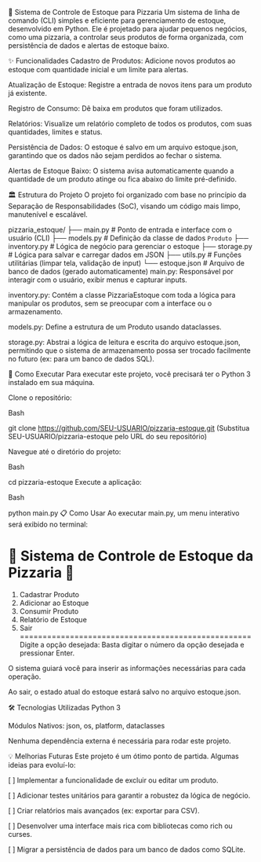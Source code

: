 🍕 Sistema de Controle de Estoque para Pizzaria
Um sistema de linha de comando (CLI) simples e eficiente para gerenciamento de estoque, desenvolvido em Python. Ele é projetado para ajudar pequenos negócios, como uma pizzaria, a controlar seus produtos de forma organizada, com persistência de dados e alertas de estoque baixo.

✨ Funcionalidades
Cadastro de Produtos: Adicione novos produtos ao estoque com quantidade inicial e um limite para alertas.

Atualização de Estoque: Registre a entrada de novos itens para um produto já existente.

Registro de Consumo: Dê baixa em produtos que foram utilizados.

Relatórios: Visualize um relatório completo de todos os produtos, com suas quantidades, limites e status.

Persistência de Dados: O estoque é salvo em um arquivo estoque.json, garantindo que os dados não sejam perdidos ao fechar o sistema.

Alertas de Estoque Baixo: O sistema avisa automaticamente quando a quantidade de um produto atinge ou fica abaixo do limite pré-definido.

🏛️ Estrutura do Projeto
O projeto foi organizado com base no princípio da Separação de Responsabilidades (SoC), visando um código mais limpo, manutenível e escalável.

pizzaria_estoque/
├── main.py              # Ponto de entrada e interface com o usuário (CLI)
├── models.py            # Definição da classe de dados `Produto`
├── inventory.py         # Lógica de negócio para gerenciar o estoque
├── storage.py           # Lógica para salvar e carregar dados em JSON
├── utils.py             # Funções utilitárias (limpar tela, validação de input)
└── estoque.json         # Arquivo de banco de dados (gerado automaticamente)
main.py: Responsável por interagir com o usuário, exibir menus e capturar inputs.

inventory.py: Contém a classe PizzariaEstoque com toda a lógica para manipular os produtos, sem se preocupar com a interface ou o armazenamento.

models.py: Define a estrutura de um Produto usando dataclasses.

storage.py: Abstrai a lógica de leitura e escrita do arquivo estoque.json, permitindo que o sistema de armazenamento possa ser trocado facilmente no futuro (ex: para um banco de dados SQL).

🚀 Como Executar
Para executar este projeto, você precisará ter o Python 3 instalado em sua máquina.

Clone o repositório:

Bash

git clone https://github.com/SEU-USUARIO/pizzaria-estoque.git
(Substitua SEU-USUARIO/pizzaria-estoque pelo URL do seu repositório)

Navegue até o diretório do projeto:

Bash

cd pizzaria-estoque
Execute a aplicação:

Bash

python main.py
📋 Como Usar
Ao executar main.py, um menu interativo será exibido no terminal:

🍕 Sistema de Controle de Estoque da Pizzaria 🍕
===================================================
1. Cadastrar Produto
2. Adicionar ao Estoque
3. Consumir Produto
4. Relatório de Estoque
5. Sair
===================================================
Digite a opção desejada:
Basta digitar o número da opção desejada e pressionar Enter.

O sistema guiará você para inserir as informações necessárias para cada operação.

Ao sair, o estado atual do estoque estará salvo no arquivo estoque.json.

🛠️ Tecnologias Utilizadas
Python 3

Módulos Nativos: json, os, platform, dataclasses

Nenhuma dependência externa é necessária para rodar este projeto.

💡 Melhorias Futuras
Este projeto é um ótimo ponto de partida. Algumas ideias para evoluí-lo:

[ ] Implementar a funcionalidade de excluir ou editar um produto.

[ ] Adicionar testes unitários para garantir a robustez da lógica de negócio.

[ ] Criar relatórios mais avançados (ex: exportar para CSV).

[ ] Desenvolver uma interface mais rica com bibliotecas como rich ou curses.

[ ] Migrar a persistência de dados para um banco de dados como SQLite.

